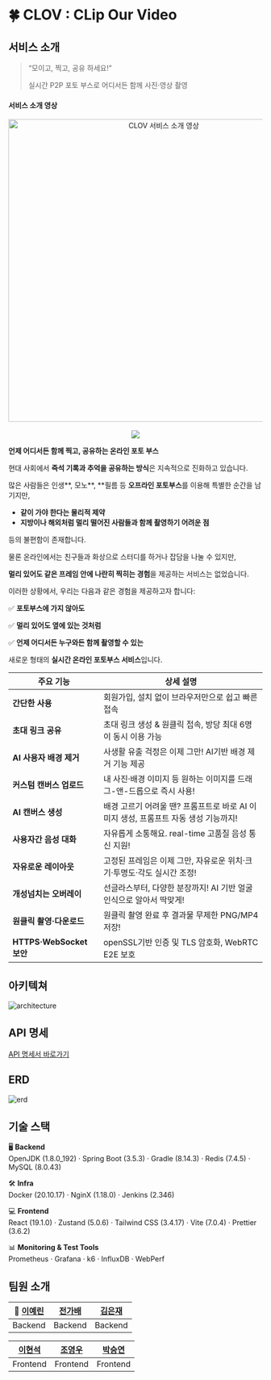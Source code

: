 # 🍀 CLOV : CLip Our Video



## 서비스 소개

>
> “모이고, 찍고, 공유 하세요!”
>  
> 실시간 P2P 포토 부스로 어디서든 함께 사진·영상 촬영
> 

#### 서비스 소개 영상
<div align="center">
  <a href="https://www.youtube.com/watch?v=MoQZfgaZc_E">
    <img src="https://img.youtube.com/vi/MoQZfgaZc_E/maxresdefault.jpg" alt="CLOV 서비스 소개 영상" width="600">
    <br><br>
    <img src="https://img.shields.io/badge/▶️_영상으로_보는_CLOV-FF0000?style=for-the-badge&logo=youtube&logoColor=white">
  </a>
</div>

**언제 어디서든 함께 찍고, 공유하는 온라인 포토 부스**

현대 사회에서 **즉석 기록과 추억을 공유하는 방식**은 지속적으로 진화하고 있습니다.

많은 사람들은 인생**, 모노**, **필름 등 **오프라인 포토부스**를 이용해 특별한 순간을 남기지만,

- **같이 가야 한다는 물리적 제약**
- **지방이나 해외처럼 멀리 떨어진 사람들과 함께 촬영하기 어려운 점**

등의 불편함이 존재합니다.

물론 온라인에서는 친구들과 화상으로 스터디를 하거나 잡담을 나눌 수 있지만,

**멀리 있어도 같은 프레임 안에 나란히 찍히는 경험**을 제공하는 서비스는 없었습니다.

이러한 상황에서, 우리는 다음과 같은 경험을 제공하고자 합니다:

✅ **포토부스에 가지 않아도**

✅ **멀리 있어도 옆에 있는 것처럼**

✅ **언제 어디서든 누구와든 함께 촬영할 수 있는**

새로운 형태의 **실시간 온라인 포토부스 서비스**입니다.

| 주요 기능 | 상세 설명 |
| --- | --- |
| **간단한 사용** | 회원가입, 설치 없이 브라우저만으로 쉽고 빠른 접속 |
| **초대 링크 공유** | 초대 링크 생성 & 원클릭 접속, 방당 최대 6명이 동시 이용 가능 |
| **AI 사용자 배경 제거** | 사생활 유출 걱정은 이제 그만! AI기반 배경 제거 기능 제공  |
| **커스텀 캔버스 업로드** | 내 사진·배경 이미지 등 원하는 이미지를 드래그-앤-드롭으로 즉시 사용! |
| **AI 캔버스 생성** | 배경 고르기 어려울 땐? 프롬프트로 바로 AI 이미지 생성, 프롬프트 자동 생성 기능까지! |
| **사용자간 음성 대화** | 자유롭게 소통해요. real-time 고품질 음성 통신 지원! |
| **자유로운 레이아웃** | 고정된 프레임은 이제 그만, 자유로운 위치·크기·투명도·각도 실시간 조정! |
| **개성넘치는 오버레이** | 선글라스부터, 다양한 분장까지! AI 기반 얼굴 인식으로 알아서 딱맞게! |
| **원클릭 촬영·다운로드** | 원클릭 촬영 완료 후 결과물 무제한 PNG/MP4 저장! |
| **HTTPS·WebSocket 보안** | openSSL기반 인증 및 TLS 암호화, WebRTC E2E 보호 |


## 아키텍쳐
![architecture](https://github.com/user-attachments/assets/043d05a2-04d1-4232-b903-5cd28e73c703)

## API 명세
[API 명세서 바로가기](https://yxin.notion.site/API-2297c9100471819b8c22c55fe0bcf8c2?source=copy_link)


## ERD
![erd](https://github.com/user-attachments/assets/f768e1f9-13e6-4c34-9d15-36a98465a9cd)

## 기술 스택

🖥️ **Backend**  
OpenJDK (1.8.0_192) · Spring Boot (3.5.3) · Gradle (8.14.3) · Redis (7.4.5) · MySQL (8.0.43)  

🛠️ **Infra**  
Docker (20.10.17) · NginX (1.18.0) · Jenkins (2.346)  

💻 **Frontend**  
React (19.1.0) · Zustand (5.0.6) · Tailwind CSS (3.4.17) · Vite (7.0.4) · Prettier (3.6.2)  

📊 **Monitoring & Test Tools**  
Prometheus · Grafana · k6 · InfluxDB · WebPerf 


## 팀원 소개

| 👑 [이예린](https://github.com/lreowy) | [전가배](https://github.com/jeongabae) | [김은재](https://github.com/EUNJAE1012) |
| --- | --- | --- |
| Backend |Backend  | Backend |

| [이현석](https://github.com/ppower-dev) | [조영우](https://github.com/evermate)  | [박승연](https://github.com/sysysys98) |
| --- | --- | --- |
| Frontend | Frontend | Frontend |
